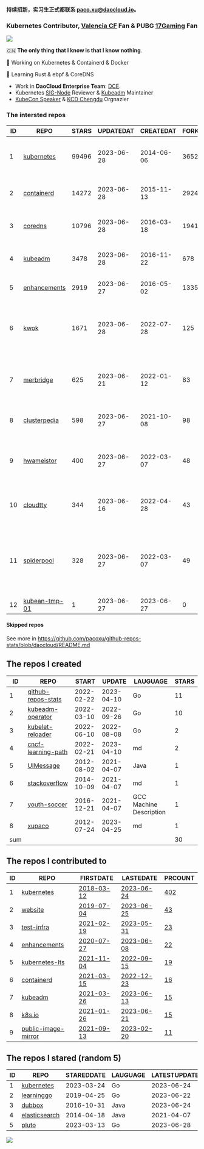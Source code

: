 **持续招新，实习生正式都联系 paco.xu@daocloud.io。**

### Kubernetes Contributor, [Valencia CF](https://www.valenciacf.com/en) Fan & PUBG [17Gaming](https://liquipedia.net/pubg/17_Gaming) Fan

![](https://komarev.com/ghpvc/?username=pacoxu)
 
 🇨🇳 **The only thing that I know is that I know nothing**. 
 
 🔭 Working on Kubernetes & Containerd & Docker
 
 🌱 Learning Rust & ebpf & CoreDNS

- Work in **DaoCloud Enterprise Team**: [DCE](https://www.daocloud.io/dce_5.0).
- Kubernetes [SIG-Node](https://github.com/kubernetes/community/blob/master/sig-node/README.md) Reviewer & [Kubeadm](https://github.com/kubernetes/kubeadm/) Maintainer
- [KubeCon Speaker](https://www.youtube.com/playlist?list=PLROmsd5kH8pBiN0Km1EepbzKoDiM5S6Ok) & [KCD Chengdu](https://community.cncf.io/kcd-chengdu/) Orgnazier

<!--START_SECTION:github_repos-->
### The intersted repos
| ID |                              REPO                               | STARS | UPDATEDAT  | CREATEDAT  | FORKSCOUNT |                                           DESCRIPTIONS                                           |
|----|-----------------------------------------------------------------|-------|------------|------------|------------|--------------------------------------------------------------------------------------------------|
|  1 | [kubernetes](https://github.com/kubernetes/kubernetes)          | 99496 | 2023-06-28 | 2014-06-06 |      36529 | Production-Grade Container Scheduling and Management                                             |
|  2 | [containerd](https://github.com/containerd/containerd)          | 14272 | 2023-06-28 | 2015-11-13 |       2924 | An open and reliable container runtime                                                           |
|  3 | [coredns](https://github.com/coredns/coredns)                   | 10796 | 2023-06-28 | 2016-03-18 |       1941 | CoreDNS is a DNS server that chains plugins                                                      |
|  4 | [kubeadm](https://github.com/kubernetes/kubeadm)                |  3478 | 2023-06-28 | 2016-11-22 |        678 | Aggregator for issues filed against kubeadm                                                      |
|  5 | [enhancements](https://github.com/kubernetes/enhancements)      |  2919 | 2023-06-27 | 2016-05-02 |       1335 | Enhancements tracking repo for Kubernetes                                                        |
|  6 | [kwok](https://github.com/kubernetes-sigs/kwok)                 |  1671 | 2023-06-28 | 2022-07-28 |        125 | Kubernetes WithOut Kubelet -  Simulates thousands of Nodes and Clusters.                         |
|  7 | [merbridge](https://github.com/merbridge/merbridge)             |   625 | 2023-06-21 | 2022-01-12 |         83 | Use eBPF to speed up your Service Mesh like crossing an Einstein-Rosen Bridge.                   |
|  8 | [clusterpedia](https://github.com/clusterpedia-io/clusterpedia) |   598 | 2023-06-27 | 2021-10-08 |         98 | The Encyclopedia of Kubernetes clusters                                                          |
|  9 | [hwameistor](https://github.com/hwameistor/hwameistor)          |   400 | 2023-06-27 | 2022-03-07 |         48 | Hwameistor is an HA local storage system for cloud-native stateful workloads.                    |
| 10 | [cloudtty](https://github.com/cloudtty/cloudtty)                |   344 | 2023-06-16 | 2022-04-28 |         43 | A Friendly Kubernetes CloudShell (Web Terminal) !                                                |
| 11 | [spiderpool](https://github.com/spidernet-io/spiderpool)        |   328 | 2023-06-27 | 2022-03-07 |         49 | underlay network solution with IPAM and meta plugins, running on bare metal, VM and public cloud |
| 12 | [kubean-tmp-01](https://github.com/kubean-io/kubean-tmp-01)     |     1 | 2023-06-27 | 2023-06-27 |          0 | kubean-tmp-01                                                                                    |



#### Skipped repos
<!--END_SECTION:github_repos-->
See more in https://github.com/pacoxu/github-repos-stats/blob/daocloud/README.md


<!--START_SECTION:my_github-->
## The repos I created
| ID  |                                REPO                                |   START    |   UPDATE   |        LAUGUAGE         | STARS |
|-----|--------------------------------------------------------------------|------------|------------|-------------------------|-------|
|   1 | [github-repos-stats](https://github.com/pacoxu/github-repos-stats) | 2022-02-22 | 2023-04-10 | Go                      |    11 |
|   2 | [kubeadm-operator](https://github.com/pacoxu/kubeadm-operator)     | 2022-03-10 | 2022-09-26 | Go                      |    10 |
|   3 | [kubelet-reloader](https://github.com/pacoxu/kubelet-reloader)     | 2022-06-10 | 2022-08-08 | Go                      |     2 |
|   4 | [cncf-learning-path](https://github.com/pacoxu/cncf-learning-path) | 2022-02-21 | 2023-04-10 | md                      |     2 |
|   5 | [UIMessage](https://github.com/pacoxu/UIMessage)                   | 2012-08-02 | 2021-04-07 | Java                    |     1 |
|   6 | [stackoverflow](https://github.com/pacoxu/stackoverflow)           | 2014-10-09 | 2021-04-07 | md                      |     1 |
|   7 | [youth-soccer](https://github.com/pacoxu/youth-soccer)             | 2016-12-21 | 2021-04-07 | GCC Machine Description |     1 |
|   8 | [xupaco](https://github.com/pacoxu/xupaco)                         | 2012-07-24 | 2023-04-25 | md                      |     1 |
| sum |                                                                    |            |            |                         |    30 |

## The repos I contributed to
| ID |                                  REPO                                  |                               FIRSTDATE                               |                               LASTEDATE                                |                                        PRCOUNT                                        |
|----|------------------------------------------------------------------------|-----------------------------------------------------------------------|------------------------------------------------------------------------|---------------------------------------------------------------------------------------|
|  1 | [kubernetes](https://github.com/kubernetes/kubernetes)                 | [2018-03-12](https://github.com/kubernetes/kubernetes/pull/61040)     | [2023-06-24](https://github.com/kubernetes/kubernetes/pull/118845)     | [402](https://github.com/kubernetes/kubernetes/pulls?q=is%3Apr+author%3Apacoxu)       |
|  2 | [website](https://github.com/kubernetes/website)                       | [2019-07-04](https://github.com/kubernetes/website/pull/15285)        | [2023-06-25](https://github.com/kubernetes/website/pull/41754)         | [43](https://github.com/kubernetes/website/pulls?q=is%3Apr+author%3Apacoxu)           |
|  3 | [test-infra](https://github.com/kubernetes/test-infra)                 | [2021-02-19](https://github.com/kubernetes/test-infra/pull/20909)     | [2023-05-31](https://github.com/kubernetes/test-infra/pull/29642)      | [23](https://github.com/kubernetes/test-infra/pulls?q=is%3Apr+author%3Apacoxu)        |
|  4 | [enhancements](https://github.com/kubernetes/enhancements)             | [2020-07-27](https://github.com/kubernetes/enhancements/pull/1907)    | [2023-06-08](https://github.com/kubernetes/enhancements/pull/4068)     | [22](https://github.com/kubernetes/enhancements/pulls?q=is%3Apr+author%3Apacoxu)      |
|  5 | [kubernetes-lts](https://github.com/klts-io/kubernetes-lts)            | [2021-11-04](https://github.com/klts-io/kubernetes-lts/pull/94)       | [2022-09-15](https://github.com/klts-io/kubernetes-lts/pull/174)       | [19](https://github.com/klts-io/kubernetes-lts/pulls?q=is%3Apr+author%3Apacoxu)       |
|  6 | [containerd](https://github.com/containerd/containerd)                 | [2021-03-15](https://github.com/containerd/containerd/pull/5200)      | [2022-12-23](https://github.com/containerd/containerd/pull/7863)       | [16](https://github.com/containerd/containerd/pulls?q=is%3Apr+author%3Apacoxu)        |
|  7 | [kubeadm](https://github.com/kubernetes/kubeadm)                       | [2021-03-26](https://github.com/kubernetes/kubeadm/pull/2421)         | [2023-06-13](https://github.com/kubernetes/kubeadm/pull/2893)          | [15](https://github.com/kubernetes/kubeadm/pulls?q=is%3Apr+author%3Apacoxu)           |
|  8 | [k8s.io](https://github.com/kubernetes/k8s.io)                         | [2021-01-26](https://github.com/kubernetes/k8s.io/pull/1577)          | [2023-06-21](https://github.com/kubernetes/k8s.io/pull/5455)           | [15](https://github.com/kubernetes/k8s.io/pulls?q=is%3Apr+author%3Apacoxu)            |
|  9 | [public-image-mirror](https://github.com/DaoCloud/public-image-mirror) | [2021-09-13](https://github.com/DaoCloud/public-image-mirror/pull/13) | [2023-02-20](https://github.com/DaoCloud/public-image-mirror/pull/296) | [11](https://github.com/DaoCloud/public-image-mirror/pulls?q=is%3Apr+author%3Apacoxu) |

## The repos I stared (random 5)
| ID |                           REPO                           | STAREDDATE | LAUGUAGE | LATESTUPDATE |
|----|----------------------------------------------------------|------------|----------|--------------|
|  1 | [kubernetes](https://github.com/openai/kubernetes)       | 2023-03-24 | Go       | 2023-06-24   |
|  2 | [learninggo](https://github.com/miekg/learninggo)        | 2019-04-25 | Go       | 2023-06-22   |
|  3 | [dubbox](https://github.com/dangdangdotcom/dubbox)       | 2016-10-31 | Java     | 2023-06-24   |
|  4 | [elasticsearch](https://github.com/pacoxu/elasticsearch) | 2014-04-18 | Java     | 2021-04-07   |
|  5 | [pluto](https://github.com/FairwindsOps/pluto)           | 2023-03-13 | Go       | 2023-06-28   |

<!--END_SECTION:my_github-->

<a href="https://pacoxu.wordpress.com/">
  <img align="left" src="https://github-readme-stats.vercel.app/api?username=pacoxu&show_icons=true" />
</a>

